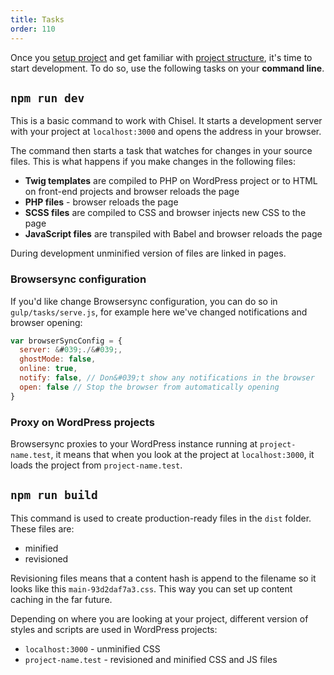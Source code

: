 ```yaml
---
title: Tasks
order: 110
---
```


Once you [setup project](/docs/setup/) and get familiar with [project structure](/docs/structure/), it's time to start development. To do so, use the following tasks on your **command line**.

## `npm run dev`
This is a basic command to work with Chisel. It starts a development server with your project at `localhost:3000` and opens the address in your browser.

The command then starts a task that watches for changes in your source files. This is what happens if you make changes in the following files:

- **Twig templates** are compiled to PHP on WordPress project or to HTML on front-end projects and browser reloads the page
- **PHP files** - browser reloads the page
- **SCSS files** are compiled to CSS and browser injects new CSS to the page
- **JavaScript files** are transpiled with Babel and browser reloads the page

During development unminified version of files are linked in pages.

### Browsersync configuration
If you'd like change Browsersync configuration, you can do so in `gulp/tasks/serve.js`, for example here we've changed notifications and browser opening:

```js
var browserSyncConfig = {
  server: &#039;./&#039;,
  ghostMode: false,
  online: true,
  notify: false, // Don&#039;t show any notifications in the browser
  open: false // Stop the browser from automatically opening
}
```

### Proxy on WordPress projects
Browsersync proxies to your WordPress instance running at `project-name.test`, it means that when you look at the project at `localhost:3000`, it loads the project from `project-name.test`.

## `npm run build`
This command is used to create production-ready files in the `dist` folder. These files are:

- minified
- revisioned 

Revisioning files means that a content hash is append to the filename so it looks like this `main-93d2daf7a3.css`. This way you can set up content caching in the far future.

Depending on where you are looking at your project, different version of styles and scripts are used in WordPress projects:

- `localhost:3000` - unminified CSS
- `project-name.test` - revisioned and minified CSS and JS files









